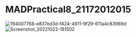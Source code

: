 # MADPractical8_21172012015
![194007768-e837ed3d-f424-4611-9f29-611a4c83969d](https://user-images.githubusercontent.com/111293594/197352343-e8a0ef03-2cb5-4d0e-aa80-5064b7a29c97.jpeg)
![Screenshot_20221022-181502](https://user-images.githubusercontent.com/111293594/197352374-cb670494-6e17-4c76-8066-26a8f86597a3.jpg)
